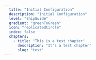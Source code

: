 ```yaml
---
  title: "Initial Configuration"
  description: "Initial Configuration"
  level: "shipGuide"
  gradient: "greenToGreen"
  icon: "replicatedCircle"
  index: false
  chapters:
    - title: "This is a test chapter"
      description: "It's a test chapter"
      slug: "test"
---
```

